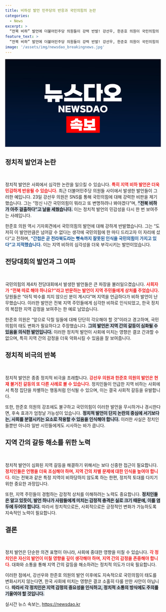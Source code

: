 ```yaml
---
title: 비하성 발언 민주당의 반응과 국민의힘의 논란
categories:
  - News
excerpt: >
  “전북 비하” 발언에 더불어민주당 의원들이 강력 반발! 강선우, 한준호 의원이 국민의힘의 혐오와 갈라치기를 책임 묻고 나섰다. 전당대회에서 불거진 지역 차별 발언이 정치적 파장을 일으킨다. 클릭해서 논란의 전말을 확인해보세요!
feature_text: >
  “전북 비하” 발언에 더불어민주당 의원들이 강력 반발! 강선우, 한준호 의원이 국민의힘의 혐오와 갈라치기를 책임 묻고 나섰다. 전당대회에서 불거진 지역 차별 발언이 정치적 파장을 일으킨다. 클릭해서 논란의 전말을 확인해보세요!
image: '/assets/img/newsdao_breakingnews.jpg'
---
```


<p><img src="/assets/img/newsdao_breakingnews.jpg" alt="ranknews 속보" /></p>

<h2 data-ke-size="size26">정치적 발언과 논란</h2>

<p data-ke-size="size16">&nbsp;</p>

<p>정치적 발언은 사회에서 심각한 논란을 일으킬 수 있습니다. <b><span style="color: #ee2323;">특히 지역 비하 발언은 더욱 민감하게 반응될 수 있습니다.</span></b> 최근 더불어민주당 의원들 사이에서 발생한 발언들이 그러한 예입니다. 23일 강선우 의원은 SNS를 통해 국민의힘에 대해 강력한 비판을 제기했습니다. 그는 “정신 나간 국민의힘이 뭐라고 또 변명하려나 봐야겠다”며, <b><span style="background-color: #21538527;">“전북 비하가 아주 걸출하다”고 날을 세웠습니다.</span></b> 이는 정치적 발언의 민감성을 다시 한 번 보여주는 사례입니다.</p>

<p>한준호 의원 역시 기자회견에서 국민의힘의 발언에 대해 강하게 반발했습니다. 그는 “도저히 이 발언만큼은 넘어갈 수 없다는 생각에 국민의힘에 한 마디 드리고자 이 자리에 섰다”고 전하며, <b><span style="color: #1a5490;">“간첩은 곧 전라북도라는 뼛속까지 잘못된 인식을 국민의힘이 가지고 있다”고 지적했습니다.</span></b> 이는 지역 비하의 심각성을 더욱 부각시키는 발언이었습니다. </p>

<h2 data-ke-size="size26">전당대회의 발언과 그 여파</h2>

<p data-ke-size="size16">&nbsp;</p>

<p>국민의힘의 제4차 전당대회에서 발생한 발언들은 큰 파장을 불러일으켰습니다. <b><span style="color: #ee2323;">사회자가 “전북 따로 해야 하나요?”라고 반문하는 발언이 지역 주민들에게 상처를 주었습니다.</span></b> 당원들은 “아직 박수를 치지 않으신 분이 계시다”며 지역을 언급하다가 비하 발언이 난무했습니다. 이러한 발언은 전북 지역 주민들에게 심각한 비하로 인식되었고, 한국 정치의 복잡한 지역 감정을 보여주는 한 예로 남았습니다.</p>

<p>한준호 의원은 “앞으로 닥칠 일들에 대해 단단히 각오해야 할 것”이라고 경고하며, 국민의힘의 태도 변화가 필요하다고 주장했습니다. <b><span style="background-color: #21538527;">그의 발언은 지역 간의 갈등이 심화될 수 있음을 의식한 발언입니다.</span></b> 이러한 정치적 발언이 사회에 미치는 영향은 결코 간과할 수 없으며, 특히 지역 간의 감정을 더욱 악화시킬 수 있음을 잘 보여줍니다.</p>

<h2 data-ke-size="size26">정치적 비극의 반복</h2>

<p data-ke-size="size16">&nbsp;</p>

<p>정치적 발언은 종종 정치적 비극을 초래합니다. <b><span style="color: #ee2323;">강선우 의원과 한준호 의원의 발언은 현재 불거진 갈등의 또 다른 사례로 볼 수 있습니다.</span></b> 정치인들이 언급한 지역 비하는 사회에서 특정 집단을 차별하는 행동처럼 인식될 수 있으며, 이는 결국 사회적 갈등을 유발합니다. </p>

<p>또한, 한준호 의원의 강조에도 불구하고 국민의힘이 이러한 발언을 무시하거나 경시한다면, 후속 효과가 엄청날 가능성이 있습니다. <b><span style="background-color: #21538527;">정치적 발언이 단지 논란의 중심에 서기보다는, 사회를 분열시키는 요소로 작용할 수 있음을 인식해야 합니다.</span></b> 이러한 사실은 정치인들뿐만 아니라 일반 시민들에게도 시사하는 바가 큽니다. </p>

<h2 data-ke-size="size26">지역 간의 갈등 해소를 위한 노력</h2>

<p data-ke-size="size16">&nbsp;</p>

<p>정치적 발언이 심화된 지역 갈등을 해결하기 위해서는 보다 신중한 접근이 필요합니다. <b><span style="color: #ee2323;">정치인들은 언행을 더욱 조심해야 하며, 지역 간의 차별 문제에 대한 인식을 높여야 합니다.</span></b> 이는 전북과 같은 특정 지역이 비하당하지 않도록 하는 한편, 정치적 토대를 다지기 위한 중요한 과정입니다. </p>

<p>또한, 지역 주민들이 경험하는 감정적 상처를 이해하려는 노력도 중요합니다. <b><span style="background-color: #21538527;">정치인들은 알고 있듯이, 발언 하나가 사람들에게 미치는 감정적 충격은 실로 크기 때문에, 이를 염두에 두어야 합니다.</span></b> 따라서 정치적으로든, 사회적으로든 긍정적인 변화가 가능하도록 지속적인 노력이 필요합니다. </p>

<h2 data-ke-size="size26">결론</h2>

<p data-ke-size="size16">&nbsp;</p>

<p>정치 발언은 단순한 의견 표명이 아니라, 사회에 중대한 영향을 미칠 수 있습니다. <b><span style="color: #ee2323;">각 정치인은 자신의 발언이 미칠 영향을 깊이 생각해야 하며, 지역 간의 감정을 존중해야 합니다.</span></b> 대화와 소통을 통해 지역 간의 갈등을 해소하려는 정치적 의도가 더욱 필요합니다. </p>

<p>이러한 점에서, 강선우와 한준호 의원의 발언 이후에도 지속적으로 국민의힘이 태도를 변화시키지 않는다면, 한국 사회에 미치는 영향은 결코 소홀히 다룰 만한 사안이 아닙니다. <b><span style="background-color: #21538527;">따라서 각 정치인은 지역 감정의 중요성을 인식하고, 정치적 소통의 방식에도 주의를 기울여야 할 것입니다.</span></b></p>
실시간 뉴스 속보는, <a href="https://newsdao.kr" rel="dofollow">https://newsdao.kr</a>


